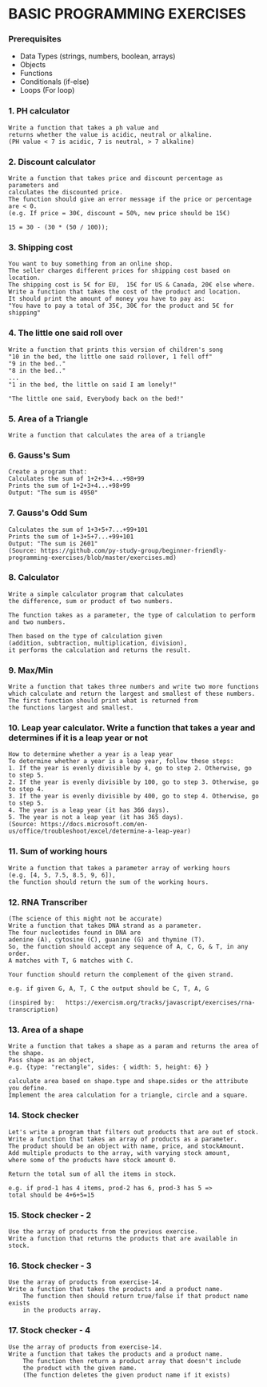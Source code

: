 # BASIC PROGRAMMING EXERCISES


### Prerequisites 
- Data Types (strings, numbers, boolean, arrays)
- Objects
- Functions
- Conditionals (if-else)
- Loops (For loop)


### 1. PH calculator

```
Write a function that takes a ph value and 
returns whether the value is acidic, neutral or alkaline. 
(PH value < 7 is acidic, 7 is neutral, > 7 alkaline)
```


### 2. Discount calculator

	Write a function that takes price and discount percentage as parameters and 
    calculates the discounted price. 
	The function should give an error message if the price or percentage are < 0. 
    (e.g. If price = 30€, discount = 50%, new price should be 15€)
    
	15 = 30 - (30 * (50 / 100));


### 3. Shipping cost

	You want to buy something from an online shop. 
    The seller charges different prices for shipping cost based on location. 
	The shipping cost is 5€ for EU,  15€ for US & Canada, 20€ else where. 
	Write a function that takes the cost of the product and location. 
	It should print the amount of money you have to pay as:
	"You have to pay a total of 35€, 30€ for the product and 5€ for shipping"



### 4. The little one said roll over

	Write a function that prints this version of children's song
	"10 in the bed, the little one said rollover, 1 fell off" 
	"9 in the bed.."
	"8 in the bed.."
	...
	"1 in the bed, the little on said I am lonely!"

	"The little one said, Everybody back on the bed!"


### 5. Area of a Triangle

	Write a function that calculates the area of a triangle 

### 6. Gauss's Sum

	Create a program that:
	Calculates the sum of 1+2+3+4...+98+99
	Prints the sum of 1+2+3+4...+98+99
	Output: "The sum is 4950"

### 7. Gauss's Odd Sum

	Calculates the sum of 1+3+5+7...+99+101
	Prints the sum of 1+3+5+7...+99+101
	Output: "The sum is 2601"
	(Source: https://github.com/py-study-group/beginner-friendly-programming-exercises/blob/master/exercises.md)

### 8. Calculator

	Write a simple calculator program that calculates 
    the difference, sum or product of two numbers. 
    
	The function takes as a parameter, the type of calculation to perform and two numbers.
    
	Then based on the type of calculation given 
    (addition, subtraction, multiplication, division), 
    it performs the calculation and returns the result. 


### 9. Max/Min

	Write a function that takes three numbers and write two more functions 
    which calculate and return the largest and smallest of these numbers.
	The first function should print what is returned from 
    the functions largest and smallest.
	

### 10. Leap year calculator. Write a function that takes a year and determines if it is a leap year or not

	How to determine whether a year is a leap year 
	To determine whether a year is a leap year, follow these steps:
    1. If the year is evenly divisible by 4, go to step 2. Otherwise, go to step 5.
    2. If the year is evenly divisible by 100, go to step 3. Otherwise, go to step 4.
    3. If the year is evenly divisible by 400, go to step 4. Otherwise, go to step 5.
    4. The year is a leap year (it has 366 days).
    5. The year is not a leap year (it has 365 days).
	(Source: https://docs.microsoft.com/en-us/office/troubleshoot/excel/determine-a-leap-year)


### 11. Sum of working hours
	
	Write a function that takes a parameter array of working hours 
    (e.g. [4, 5, 7.5, 8.5, 9, 6]), 
    the function should return the sum of the working hours.


### 12. RNA Transcriber

	(The science of this might not be accurate)
	Write a function that takes DNA strand as a parameter. 
    The four nucleotides found in DNA are 
    adenine (A), cytosine (C), guanine (G) and thymine (T).
	So, the function should accept any sequence of A, C, G, & T, in any order. 
    A matches with T, G matches with C. 
    
	Your function should return the complement of the given strand. 
    
    e.g. if given G, A, T, C the output should be C, T, A, G
    
	(inspired by: 	https://exercism.org/tracks/javascript/exercises/rna-transcription)


### 13. Area of a shape 

	Write a function that takes a shape as a param and returns the area of the shape.
	Pass shape as an object, 
    e.g. {type: "rectangle", sides: { width: 5, height: 6} }
    
	calculate area based on shape.type and shape.sides or the attribute you define.
    Implement the area calculation for a triangle, circle and a square.

### 14. Stock checker

	Let's write a program that filters out products that are out of stock.
	Write a function that takes an array of products as a parameter. 
    The product should be an object with name, price, and stockAmount. 
    Add multiple products to the array, with varying stock amount, 
    where some of the products have stock amount 0. 
    
    Return the total sum of all the items in stock. 
    
    e.g. if prod-1 has 4 items, prod-2 has 6, prod-3 has 5 => 
    total should be 4+6+5=15



### 15. Stock checker - 2 

	Use the array of products from the previous exercise. 
    Write a function that returns the products that are available in stock. 

### 16. Stock checker - 3 

	Use the array of products from exercise-14. 
    Write a function that takes the products and a product name.
		The function then should return true/false if that product name exists
		in the products array.

### 17. Stock checker - 4 

	Use the array of products from exercise-14. 
    Write a function that takes the products and a product name.
		The function then return a product array that doesn't include 
		the product with the given name. 
		(The function deletes the given product name if it exists)

